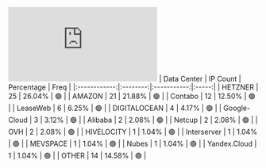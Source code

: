 ![Diagramm](https://github.com/obajay/StateSync-snapshots/blob/main/Projects/Oraichain/1/README.md)
| Data Center | IP Count | Percentage | Freq |
|:------------:|:--------:|:-----------:|:-----:|
| HETZNER | 25 | 26.04% | 🟢 |
| AMAZON | 21 | 21.88% | 🟢 |
| Contabo | 12 | 12.50% | 🟢 |
| LeaseWeb | 6 | 6.25% | 🟢 |
| DIGITALOCEAN | 4 | 4.17% | 🟢 |
| Google-Cloud | 3 | 3.12% | 🟢 |
| Alibaba | 2 | 2.08% | 🟢 |
| Netcup | 2 | 2.08% | 🟢 |
| OVH | 2 | 2.08% | 🟢 |
| HIVELOCITY | 1 | 1.04% | 🟢 |
| Interserver | 1 | 1.04% | 🟢 |
| MEVSPACE | 1 | 1.04% | 🟢 |
| Nubes | 1 | 1.04% | 🟢 |
| Yandex.Cloud | 1 | 1.04% | 🟢 |
| OTHER | 14 | 14.58% | 🟢 |